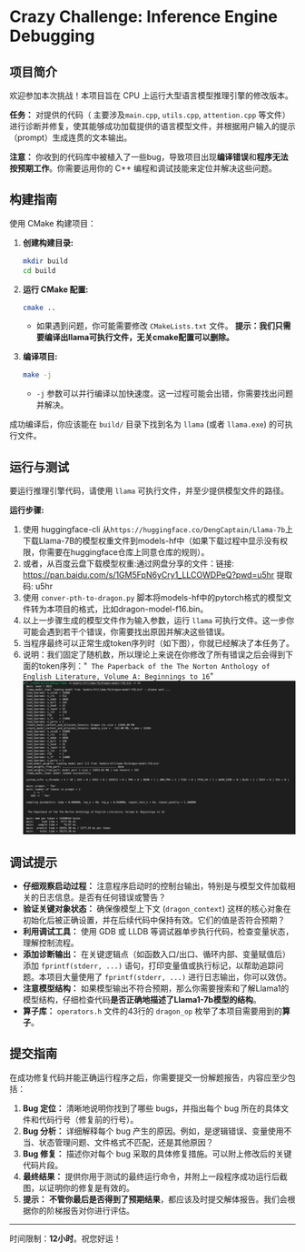 # Crazy Challenge: Inference Engine Debugging

## 项目简介

欢迎参加本次挑战！本项目旨在 CPU 上运行大型语言模型推理引擎的修改版本。

**任务：** 对提供的代码（ 主要涉及`main.cpp`, `utils.cpp`, `attention.cpp` 等文件）进行诊断并修复，使其能够成功加载提供的语言模型文件，并根据用户输入的提示（prompt）生成连贯的文本输出。

**注意：** 你收到的代码库中被植入了一些bug，导致项目出现**编译错误**和**程序无法按预期工作**。你需要运用你的 C++ 编程和调试技能来定位并解决这些问题。

## 构建指南

使用 CMake 构建项目：

1.  **创建构建目录:**
    ```bash
    mkdir build
    cd build
    ```

2.  **运行 CMake 配置:**
    ```bash
    cmake ..
    ```
    * 如果遇到问题，你可能需要修改 `CMakeLists.txt` 文件。 **提示：我们只需要编译出llama可执行文件，无关cmake配置可以删除。** 

3.  **编译项目:**
    ```bash
    make -j
    ```
    * `-j` 参数可以并行编译以加快速度。这一过程可能会出错，你需要找出问题并解决。

成功编译后，你应该能在 `build/` 目录下找到名为 `llama` (或者 `llama.exe`) 的可执行文件。

## 运行与测试

要运行推理引擎代码，请使用 `llama` 可执行文件，并至少提供模型文件的路径。

**运行步骤:**

1. 使用 huggingface-cli 从`https://huggingface.co/DengCaptain/Llama-7b`上下载Llama-7B的模型权重文件到models-hf中（如果下载过程中显示没有权限，你需要在huggingface仓库上同意仓库的规则）。
2. 或者，从百度云盘下载模型权重:通过网盘分享的文件：链接: https://pan.baidu.com/s/1GM5FpN6yCry1_LLCOWDPeQ?pwd=u5hr 提取码: u5hr
3. 使用 `conver-pth-to-dragon.py` 脚本将models-hf中的pytorch格式的模型文件转为本项目的格式，比如dragon-model-f16.bin。
4. 以上一步骤生成的模型文件作为输入参数，运行 `llama` 可执行文件。这一步你可能会遇到若干个错误，你需要找出原因并解决这些错误。
5. 当程序最终可以正常生成token序列时（如下图），你就已经解决了本任务了。
6. 说明：我们固定了随机数，所以理论上来说在你修改了所有错误之后会得到下面的token序列："` The Paperback of the The Norton Anthology of English Literature, Volume A: Beginnings to 16`"
![最后运行结果展示](figs/result.png)

## 调试提示

*   **仔细观察启动过程：** 注意程序启动时的控制台输出，特别是与模型文件加载相关的日志信息。是否有任何错误或警告？
*   **验证关键对象状态：** 确保像模型上下文 (`dragon_context`) 这样的核心对象在初始化后被正确设置，并在后续代码中保持有效。它们的值是否符合预期？
*   **利用调试工具：** 使用 GDB 或 LLDB 等调试器单步执行代码，检查变量状态，理解控制流程。
*   **添加诊断输出：** 在关键逻辑点（如函数入口/出口、循环内部、变量赋值后）添加 `fprintf(stderr, ...)` 语句，打印变量值或执行标记，以帮助追踪问题。本项目大量使用了 `fprintf(stderr, ...)` 进行日志输出，你可以效仿。
*   **注意模型结构：** 如果模型输出不符合预期，那么你需要搜索和了解Llama1的模型结构，仔细检查代码**是否正确地描述了Llama1-7b模型的结构**。
*   **算子库：** `operators.h` 文件的43行的 `dragon_op` 枚举了本项目需要用到的**算子**。
## 提交指南

在成功修复代码并能正确运行程序之后，你需要提交一份解题报告，内容应至少包括：

1.  **Bug 定位：** 清晰地说明你找到了哪些 bugs，并指出每个 bug 所在的具体文件和代码行号（修复前的行号）。
2.  **Bug 分析：** 详细解释每个 bug 产生的原因。例如，是逻辑错误、变量使用不当、状态管理问题、文件格式不匹配，还是其他原因？
3.  **Bug 修复：** 描述你对每个 bug 采取的具体修复措施。可以附上修改后的关键代码片段。
4.  **最终结果：** 提供你用于测试的最终运行命令，并附上一段程序成功运行后截图，以证明你的修复是有效的。
5.  **提示：** **不管你最后是否得到了预期结果**，都应该及时提交解体报告。我们会根据你的阶梯报告对你进行评估。

---

时间限制：**12小时**。祝您好运！
